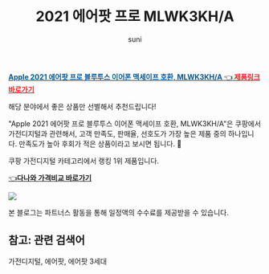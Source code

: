 ﻿---
layout: post
title:  "2021 에어팟 프로 MLWK3KH/A" 
author: suni
categories: [ 가전디지털 ]
tags: []
image: https://static.coupangcdn.com/image/retail/images/2021/10/20/16/9/a3e5e51f-efca-4dc3-8ad3-1d0344648ecd.jpeg 
description: "쿠팡에서 관련 상품으로 가장 고객 선호도가 높은 제품 중 하나입니다."
---
<a href="https://link.coupang.com/re/AFFSDP?lptag=AF5011742&pageKey=6135671327&itemId=11731447886&vendorItemId=79005405788&traceid=V0-113-7b26c938f1e777ae"><b><font color='#01579B'>Apple 2021 에어팟 프로 블루투스 이어폰 맥세이프 호환, MLWK3KH/A </font></b>👈<b><font color='#f71919'> 제품링크 바로가기</font></b></a>

해당 분야에서 좋은 상품만 선별해서 추천드립니다!

"Apple 2021 에어팟 프로 블루투스 이어폰 맥세이프 호환, MLWK3KH/A"은 쿠팡에서 가전디지털과 관련해서, 고객 만족도, 판매율, 선호도가 가장 높은 제품 중의 하나입니다.
만족도가 높아 후회가 적은 상품이라고 보시면 됩니다. 🙂

쿠팡 가전디지털 카테고리에서 랭킹  1위 제품입니다. 

<a href="http://prod.danawa.com/info/?pcode=15616310">👈<b><font>다나와 가격비교 바로가기</font></b></a>

<a href="https://link.coupang.com/re/AFFSDP?lptag=AF5011742&pageKey=6135671327&itemId=11731447886&vendorItemId=79005405788&traceid=V0-113-7b26c938f1e777ae"> <img src="https://static.coupangcdn.com/image/retail/images/2021/10/20/16/9/a3e5e51f-efca-4dc3-8ad3-1d0344648ecd.jpeg"></a>

본 블로그는 파트너스 활동을 통해 일정액의 수수료를 제공받을 수 있습니다.

## 참고: 관련 검색어    
가전디지털, 에어팟, 에어팟 3세대